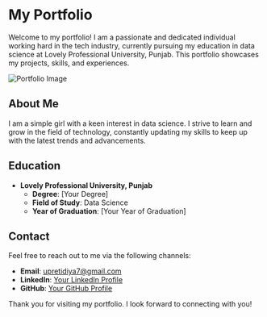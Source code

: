 # My Portfolio

Welcome to my portfolio! I am a passionate and dedicated individual working hard in the tech industry, currently pursuing my education in data science at Lovely Professional University, Punjab. This portfolio showcases my projects, skills, and experiences.

![Portfolio Image]('https://github.com/DiyaUpreti/My-new-portfolio/blob/main/Screenshot%20(27).png')

## About Me

I am a simple girl with a keen interest in data science. I strive to learn and grow in the field of technology, constantly updating my skills to keep up with the latest trends and advancements.

## Education

- **Lovely Professional University, Punjab**
  - **Degree**: [Your Degree]
  - **Field of Study**: Data Science
  - **Year of Graduation**: [Your Year of Graduation]

## Contact

Feel free to reach out to me via the following channels:

- **Email**: [upretidiya7@gmail.com](mailto:upretidiya7@gmail.com)
- **LinkedIn**: [Your LinkedIn Profile](https://www.linkedin.com/in/diya-upreti/)
- **GitHub**: [Your GitHub Profile](https://github.com/DiyaUpreti)

Thank you for visiting my portfolio. I look forward to connecting with you!
